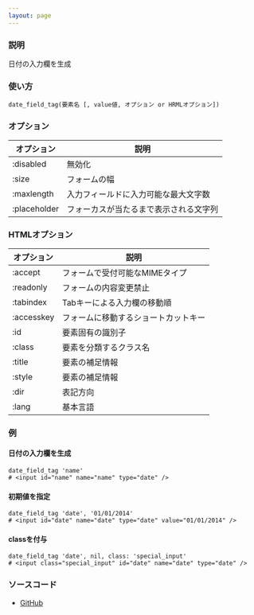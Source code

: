 ```yaml
---
layout: page
---
```

### 説明
日付の入力欄を生成

### 使い方
    date_field_tag(要素名 [, value値, オプション or HRMLオプション])

### オプション

オプション        | 説明
-------------|--------------------
:disabled    | 無効化
:size        | フォームの幅
:maxlength   | 入力フィールドに入力可能な最大文字数
:placeholder | フォーカスが当たるまで表示される文字列

### HTMLオプション

オプション      | 説明
-----------|-------------------
:accept    | フォームで受付可能なMIMEタイプ
:readonly  | フォームの内容変更禁止
:tabindex  | Tabキーによる入力欄の移動順
:accesskey | フォームに移動するショートカットキー
:id        | 要素固有の識別子
:class     | 要素を分類するクラス名
:title     | 要素の補足情報
:style     | 要素の補足情報
:dir       | 表記方向
:lang      | 基本言語

### 例
#### 日付の入力欄を生成
    date_field_tag 'name'
    # <input id="name" name="name" type="date" />

#### 初期値を指定
    date_field_tag 'date', '01/01/2014'
    # <input id="date" name="date" type="date" value="01/01/2014" />

#### classを付与
    date_field_tag 'date', nil, class: 'special_input'
    # <input class="special_input" id="date" name="date" type="date" />

### ソースコード
* [GitHub](https://github.com/rails/rails/blob/f33d52c95217212cbacc8d5e44b5a8e3cdc6f5b3/actionview/lib/action_view/helpers/form_tag_helper.rb#L669)